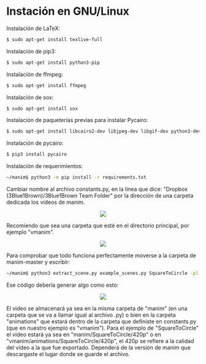 # Instación en GNU/Linux

Instalación de LaTeX:

```sh
$ sudo apt-get install texlive-full
```

Instalación de pip3:

```sh
$ sudo apt-get install python3-pip
```
Instalación de ffmpeg:

```sh
$ sudo apt-get install ffmpeg
```

Instalación de sox:

```sh
$ sudo apt-get install sox
```

Instalación de paqueterías previas para instalar Pycairo:

```sh
$ sudo apt-get install libcairo2-dev libjpeg-dev libgif-dev python3-dev libffi-dev
```

Instalación de pycairo:

```sh
$ pip3 install pycairo
```

Instalación de requerimientos:

```sh
~/manim$ python3 -m pip install -r requirements.txt
```

Cambiar nombre al archivo constants.py, en la linea que dice:
"Dropbox (3Blue1Brown)/3Blue1Brown Team Folder"
por la dirección de una carpeta dedicada los videos de manim. 

<p align="center"><img src ="/Español/0_instalacion/gnuLinux/gifs/nom.png" /></p>

Recomiendo que sea una carpeta que esté en el directorio principal, por ejemplo "vmanim".

<p align="center"><img src ="/Español/0_instalacion/gnuLinux/gifs/carp.png" /></p>

Para comprobar que todo funciona perfectamente moverse a la carpeta de manim-master y escribir:

```sh
~/manim$ python3 extract_scene.py example_scenes.py SquareToCircle -pl
```

Ese código debería generar algo como esto:

<p align="center"><img src ="/Español/0_instalacion/gnuLinux/gifs/compilacion.gif" /></p>

El video se almacenará ya sea en la misma carpeta de "manim" (en una carpeta que se va a llamar igual al archivo .py) o bien en la carpeta "animations" que estará dentro de la carpeta que definiste en constants.py (que en nuestro ejemplo es "vmanim"). Para el ejemplo de "SquareToCircle" el video estará ya sea en "manim/SquareToCircle/420p" o en "vmanim/animations/SquareToCircle/420p", el 420p se refiere a la calidad del video a la que fue exportado. Dependerá de la versión de manim que descargaste el lugar donde se guarde el archivo.
